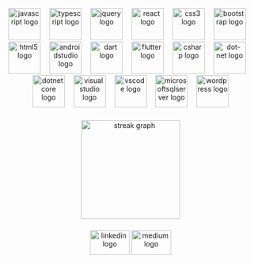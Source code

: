 <div align="center">
  <img src="https://skillicons.dev/icons?i=js" height="65" alt="javascript logo"  />
  <img width="10" />
  <img src="https://skillicons.dev/icons?i=ts" height="65" alt="typescript logo"  />
  <img width="10" />
  <img src="https://skillicons.dev/icons?i=jquery" height="65" alt="jquery logo"  />
  <img width="10" />
  <img src="https://skillicons.dev/icons?i=react" height="65" alt="react logo"  />
  <img width="10" />
  <img src="https://skillicons.dev/icons?i=css" height="65" alt="css3 logo"  />
  <img width="10" />
  <img src="https://skillicons.dev/icons?i=bootstrap" height="65" alt="bootstrap logo"  />
  <img width="10" />
  <img src="https://skillicons.dev/icons?i=html" height="65" alt="html5 logo"  />
  <img width="10" />
  <img src="https://skillicons.dev/icons?i=androidstudio" height="65" alt="androidstudio logo"  />
  <img width="10" />
  <img src="https://skillicons.dev/icons?i=dart" height="65" alt="dart logo"  />
  <img width="10" />
  <img src="https://skillicons.dev/icons?i=flutter" height="65" alt="flutter logo"  />
  <img width="10" />
  <img src="https://skillicons.dev/icons?i=cs" height="65" alt="csharp logo"  />
  <img width="10" />
  <img src="https://skillicons.dev/icons?i=dotnet" height="65" alt="dot-net logo"  />
  <img width="10" />
  <img src="https://cdn.jsdelivr.net/gh/devicons/devicon/icons/dotnetcore/dotnetcore-original.svg" height="65" alt="dotnetcore logo"  />
  <img width="10" />
  <img src="https://skillicons.dev/icons?i=visualstudio" height="65" alt="visualstudio logo"  />
  <img width="10" />
  <img src="https://skillicons.dev/icons?i=vscode" height="65" alt="vscode logo"  />
  <img width="10" />
  <img src="https://cdn.jsdelivr.net/gh/devicons/devicon/icons/microsoftsqlserver/microsoftsqlserver-plain.svg" height="65" alt="microsoftsqlserver logo"  />
  <img width="10" />
  <img src="https://skillicons.dev/icons?i=wordpress" height="65" alt="wordpress logo"  />
</div>

###

<div align="center">
  <img src="https://streak-stats.demolab.com?user=OzanYaprak&locale=en&mode=daily&theme=chartreuse-dark&hide_border=true&border_radius=90&date_format=j/n[/Y]&order=3" height="200" alt="streak graph"  />
</div>

###

<div align="center">
  <a href="https://www.linkedin.com/in/ozanyaprak/" target="_blank" ><img src="https://raw.githubusercontent.com/maurodesouza/profile-readme-generator/master/src/assets/icons/social/linkedin/default.svg" width="80" height="50" alt="linkedin logo" target="_blank" /></a>
  <a href="https://www.linkedin.com/in/ozanyaprak/" target="_blank" ><img src="https://raw.githubusercontent.com/maurodesouza/profile-readme-generator/master/src/assets/icons/social/medium/default.svg" width="80" height="50" alt="medium logo"  /></a>
</div>

###
